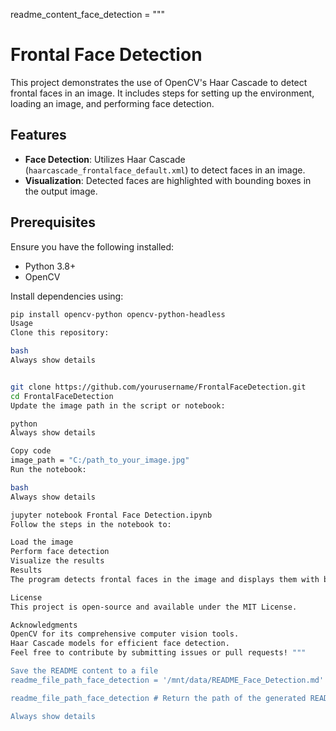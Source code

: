 readme_content_face_detection = """
# Frontal Face Detection

This project demonstrates the use of OpenCV's Haar Cascade to detect frontal faces in an image. It includes steps for setting up the environment, loading an image, and performing face detection.

## Features

- **Face Detection**: Utilizes Haar Cascade (`haarcascade_frontalface_default.xml`) to detect faces in an image.
- **Visualization**: Detected faces are highlighted with bounding boxes in the output image.

## Prerequisites

Ensure you have the following installed:

- Python 3.8+
- OpenCV

Install dependencies using:

```bash
pip install opencv-python opencv-python-headless
Usage
Clone this repository:

bash
Always show details


git clone https://github.com/yourusername/FrontalFaceDetection.git
cd FrontalFaceDetection
Update the image path in the script or notebook:

python
Always show details

Copy code
image_path = "C:/path_to_your_image.jpg"
Run the notebook:

bash
Always show details

jupyter notebook Frontal Face Detection.ipynb
Follow the steps in the notebook to:

Load the image
Perform face detection
Visualize the results
Results
The program detects frontal faces in the image and displays them with bounding boxes. You can replace the image file with your own to test additional cases.

License
This project is open-source and available under the MIT License.

Acknowledgments
OpenCV for its comprehensive computer vision tools.
Haar Cascade models for efficient face detection.
Feel free to contribute by submitting issues or pull requests! """

Save the README content to a file
readme_file_path_face_detection = '/mnt/data/README_Face_Detection.md' with open(readme_file_path_face_detection, 'w', encoding='utf-8') as f: f.write(readme_content_face_detection)

readme_file_path_face_detection # Return the path of the generated README file

Always show details

